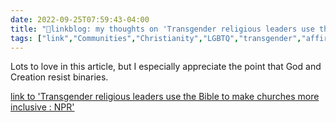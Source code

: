 ```yaml
---
date: 2022-09-25T07:59:43-04:00
title: "🔗linkblog: my thoughts on 'Transgender religious leaders use the Bible to make churches more inclusive : NPR'"
tags: ["link","Communities","Christianity","LGBTQ","transgender","affirming congregation"]
---
```

Lots to love in this article, but I especially appreciate the point that God and Creation resist binaries.
 

[link to 'Transgender religious leaders use the Bible to make churches more inclusive : NPR'](https://www.npr.org/2022/09/25/1124101216/trans-religious-leaders-say-scripture-should-inspire-inclusive-congregations)
